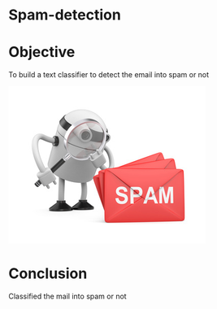 # Spam-detection

# Objective 
To build a text classifier to detect the email into spam or not 

![](Images/spam.jpg)

# Conclusion 
Classified the mail into spam or not 

